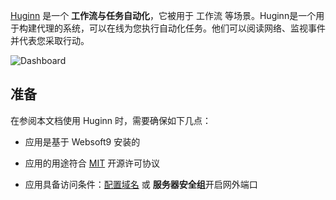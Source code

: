 [Huginn](https://github.com/huginn/huginn) 是一个 **工作流与任务自动化**，它被用于 工作流  等场景。Huginn是一个用于构建代理的系统，可以在线为您执行自动化任务。他们可以阅读网络、监视事件并代表您采取行动。


![Dashboard](http://libs.websoft9.com/Websoft9/DocsPicture/zh/huginn/huginn-gui-websoft9.png)


## 准备

在参阅本文档使用 Huginn 时，需要确保如下几点：

- 应用是基于 Websoft9 安装的

- 应用的用途符合 [MIT](https://opensource.org/licenses/MIT) 开源许可协议

- 应用具备访问条件：[配置域名](./guide/appsetdomain) 或 **服务器安全组**开启网外端口